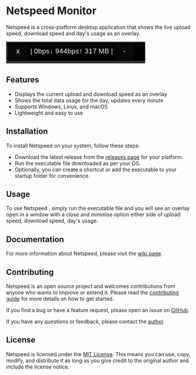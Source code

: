 # Netspeed Monitor

Netspeed is a cross-platform desktop application that shows the live upload speed, download speed and day's usage as an overlay.

![Screenshot](/screenshot.jpg?raw=true)

## Features

- Displays the current upload and download speed as an overlay
- Shows the total data usage for the day, updates every minute
- Supports Windows, Linux, and macOS
- Lightweight and easy to use

## Installation

To install Netspeed on your system, follow these steps:

- Download the latest release from the [releases page](/releases) for your platform.
- Run the executable file downloaded as per your OS.
- Optionally, you can create a shortcut or add the executable to your startup folder for convenience.

## Usage

To use Netspeed , simply run the executable file and you will see an overlay open in a window with a close and minimise option either side of upload speed, download speed, day's usage.

## Documentation

For more information about Netspeed, please visit the [wiki page](/wiki).

## Contributing

Netspeed is an open source project and welcomes contributions from anyone who wants to improve or extend it. Please read the [contributing guide](/CONTRIBUTING.md) for more details on how to get started.

If you find a bug or have a feature request, please open an issue on [GitHub](/issues).

If you have any questions or feedback, please contact the [author](https://github.com/visnkmr).

## License

Netspeed is licensed under the [MIT License](/LICENSE). This means you can use, copy, modify, and distribute it as long as you give credit to the original author and include the license notice.